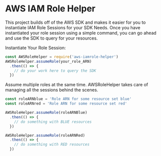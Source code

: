 # AWS IAM Role Helper
This project builds off of the AWS SDK and makes it easier for you to instantiate IAM Role Sessions for your SDK Needs. Once you have instantiated your role session using a simple command, you can go ahead and use the SDK to query for your resources.

Instantiate Your Role Session:
```javascript
const AWSRoleHelper = require('aws-iamrole-helper')
AWSRoleHelper.assumeRole(your_role_ARN)
  .then(() => {
    // do your work here to query the SDK
  })
```

Assume multiple roles at the same time. AWSRoleHelper takes care of managing all the sessions behind the scenes.
```javascript
const roleARNblue = 'Role ARN for some resource set blue'
const roleARNred = 'Role ARN for some resource set red'

AWSRoleHelper.assumeRole(roleARNBlue)
  .then(() => {
    // do something with BLUE resources
  })

AWSRoleHelper.assumeRole(roleARNRed)
  .then(() => {
    // do something with RED resources
  })
```